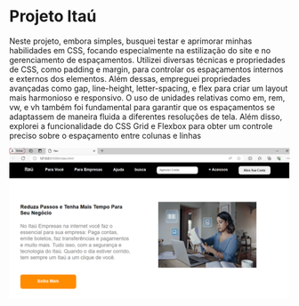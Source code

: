 <h1>Projeto Itaú</h1>
<p>Neste projeto, embora simples, busquei testar e aprimorar minhas habilidades em CSS, focando especialmente na estilização do site e no gerenciamento de espaçamentos. Utilizei diversas técnicas e propriedades de CSS, como padding e margin, para controlar os espaçamentos internos e externos dos elementos. Além dessas, empreguei propriedades avançadas como gap, line-height, letter-spacing, e flex para criar um layout mais harmonioso e responsivo. O uso de unidades relativas como em, rem, vw, e vh também foi fundamental para garantir que os espaçamentos se adaptassem de maneira fluida a diferentes resoluções de tela. Além disso, explorei a funcionalidade do CSS Grid e Flexbox para obter um controle preciso sobre o espaçamento entre colunas e linhas </p>
<img src="Meu Projeto.png">

